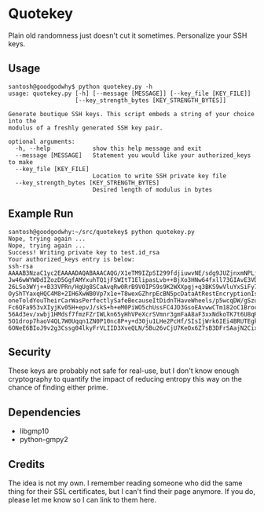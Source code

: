 # Quotekey

Plain old randomness just doesn't cut it sometimes. Personalize your SSH keys.

## Usage
```
santosh@goodgodwhy$ python quotekey.py -h
usage: quotekey.py [-h] [--message [MESSAGE]] [--key_file [KEY_FILE]]
                   [--key_strength_bytes [KEY_STRENGTH_BYTES]]

Generate boutique SSH keys. This script embeds a string of your choice into the
modulus of a freshly generated SSH key pair.

optional arguments:
  -h, --help            show this help message and exit
  --message [MESSAGE]   Statement you would like your authorized_keys to make
  --key_file [KEY_FILE]
                        Location to write SSH private key file
  --key_strength_bytes [KEY_STRENGTH_BYTES]
                        Desired length of modulus in bytes
```
## Example Run

```
santosh@goodgodwhy:~/src/quotekey$ python quotekey.py
Nope, trying again ...
Nope, trying again ...
Success! Writing private key to test.id_rsa
Your authorized_keys entry is below:
ssh-rsa AAAAB3NzaC1yc2EAAAADAQABAAACAQG/X1eTM9IZpSI299fdjiuwvNE/sdg9JUZjnxmNPLju
Jw46wWYWDdIZozD5GgfAMYxuhTQ1jFSWItT1ElipasLvb++BjXo3HNw64fxll73GIAvE3VDp/WsvDcpL
26LSo3WYj++B33VPRn/HgUg8SCaAvqRw0RrB9V0IPS9s9K2WXXpgj+q3BKS9wVluYxSiFy7xD4BnMK0C
OyShTYaxqHQC4M8+2IH6XwWB0Vp7x1e+T8wexGZhrpEcBN5pcDataAtRestEncryptionIsLikeIfSome
oneToldYouTheirCarWasPerfectlySafeBecauseItDidnTHaveWheels/p5wcqDW/gSzur1OyeJpCfV
Fc6QFa953vXIyjKv05H+epvJ/skS+h+eM0PiWO5chUssFC4JD3GsoEAvwwCTm182oC1Brocr+I3Wj8hXJ
56Ad3ev/xwbj1HMdsf7fmzFZrIWLkn65yHhVPeXcrSVmnr3gmFaA8aF3xxNdkoTK7t6U8qRTIyJ8dPgYi
5O1drop7haoV4QL7W0Uqqn1ZN0P10nc8P+y+d30ju1LHe2PcHf/SIsIjWrk6IEi4BRUTEgkF4mERsGXua
6ONeE6BIoJ9v2g3Cssg04lkyFrVLIID3XveQLN/5Bu26vCjU7KeOx6Z7sB3DFrSAajN2Cix2qdYWhw==

```

## Security

These keys are probably not safe for real-use, but I don't know enough cryptography to quantify the impact of reducing entropy this way on the chance of finding either prime.

## Dependencies
* libgmp10
* python-gmpy2


## Credits

The idea is not my own. I remember reading someone who did the same thing for their SSL certificates, but I can't find their page anymore. If you do, please let me know so I can link to them here.



